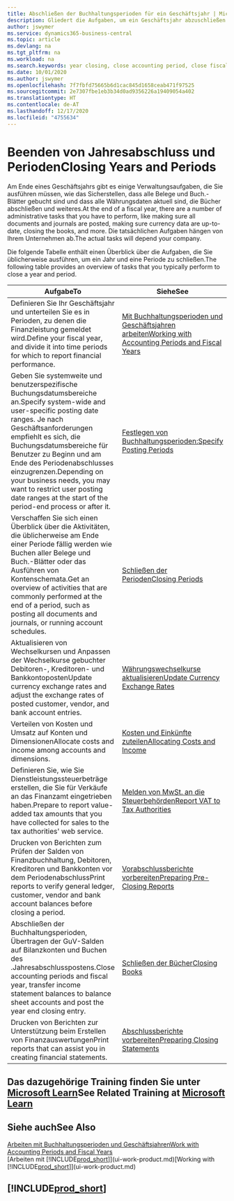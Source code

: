 ```yaml
---
title: Abschließen der Buchhaltungsperioden für ein Geschäftsjahr | Microsoft Docs
description: Gliedert die Aufgaben, um ein Geschäftsjahr abzuschließen oder Buchhaltungsperiode, beispielsweise der Belege und die Buch.-Blätter sind vergewissernd gebucht überprüfend und Bankguthaben.
author: jswymer
ms.service: dynamics365-business-central
ms.topic: article
ms.devlang: na
ms.tgt_pltfrm: na
ms.workload: na
ms.search.keywords: year closing, close accounting period, close fiscal year, bank account detailed trial balance
ms.date: 10/01/2020
ms.author: jswymer
ms.openlocfilehash: 7f7fbfd75665b6d1cac845d1658ceab471f97525
ms.sourcegitcommit: 2e7307fbe1eb3b34d0ad9356226a19409054a402
ms.translationtype: HT
ms.contentlocale: de-AT
ms.lasthandoff: 12/17/2020
ms.locfileid: "4755634"
---
```

# <a name="closing-years-and-periods"></a><span data-ttu-id="3c1d6-103">Beenden von Jahresabschluss und Perioden</span><span class="sxs-lookup"><span data-stu-id="3c1d6-103">Closing Years and Periods</span></span>

<span data-ttu-id="3c1d6-104">Am Ende eines Geschäftsjahrs gibt es einige Verwaltungsaufgaben, die Sie ausführen müssen, wie das Sicherstellen, dass alle Belege und Buch.-Blätter gebucht sind und dass alle Währungsdaten aktuell sind, die Bücher abschließen und weiteres.</span><span class="sxs-lookup"><span data-stu-id="3c1d6-104">At the end of a fiscal year, there are a number of administrative tasks that you have to perform, like making sure all documents and journals are posted, making sure currency data are up-to-date, closing the books, and more.</span></span> <span data-ttu-id="3c1d6-105">Die tatsächlichen Aufgaben hängen von Ihrem Unternehmen ab.</span><span class="sxs-lookup"><span data-stu-id="3c1d6-105">The actual tasks will depend your company.</span></span>

<span data-ttu-id="3c1d6-106">Die folgende Tabelle enthält einen Überblick über die Aufgaben, die Sie üblicherweise ausführen, um ein Jahr und eine Periode zu schließen.</span><span class="sxs-lookup"><span data-stu-id="3c1d6-106">The following table provides an overview of tasks that you typically perform to close a year and period.</span></span>

| <span data-ttu-id="3c1d6-107">Aufgabe</span><span class="sxs-lookup"><span data-stu-id="3c1d6-107">To</span></span> | <span data-ttu-id="3c1d6-108">Siehe</span><span class="sxs-lookup"><span data-stu-id="3c1d6-108">See</span></span> |
| --- | --- |
| <span data-ttu-id="3c1d6-109">Definieren Sie Ihr Geschäftsjahr und unterteilen Sie es in Perioden, zu denen die Finanzleistung gemeldet wird.</span><span class="sxs-lookup"><span data-stu-id="3c1d6-109">Define your fiscal year, and divide it into time periods for which to report financial performance.</span></span> | [<span data-ttu-id="3c1d6-110">Mit Buchhaltungsperioden und Geschäftsjahren arbeiten</span><span class="sxs-lookup"><span data-stu-id="3c1d6-110">Working with Accounting Periods and Fiscal Years</span></span>](finance-accounting-periods-and-fiscal-years.md)|
| <span data-ttu-id="3c1d6-111">Geben Sie systemweite und benutzerspezifische Buchungsdatumsbereiche an.</span><span class="sxs-lookup"><span data-stu-id="3c1d6-111">Specify system-wide and user-specific posting date ranges.</span></span> <span data-ttu-id="3c1d6-112">Je nach Geschäftsanforderungen empfiehlt es sich, die Buchungsdatumsbereiche für Benutzer zu Beginn und am Ende des Periodenabschlusses einzugrenzen.</span><span class="sxs-lookup"><span data-stu-id="3c1d6-112">Depending on your business needs, you may want to restrict user posting date ranges at the start of the period-end process or after it.</span></span> |[<span data-ttu-id="3c1d6-113">Festlegen von Buchhaltungsperioden:</span><span class="sxs-lookup"><span data-stu-id="3c1d6-113">Specify Posting Periods</span></span>](finance-how-specify-posting-periods.md) |
| <span data-ttu-id="3c1d6-114">Verschaffen Sie sich einen Überblick über die Aktivitäten, die üblicherweise am Ende einer Periode fällig werden wie Buchen aller Belege und Buch.-Blätter oder das Ausführen von Kontenschemata.</span><span class="sxs-lookup"><span data-stu-id="3c1d6-114">Get an overview of activities that are commonly performed at the end of a period, such as posting all documents and journals, or running account schedules.</span></span> |[<span data-ttu-id="3c1d6-115">Schließen der Perioden</span><span class="sxs-lookup"><span data-stu-id="3c1d6-115">Closing Periods</span></span>](year-how-complete-period-end-processes.md) |
| <span data-ttu-id="3c1d6-116">Aktualisieren von Wechselkursen und Anpassen der Wechselkurse gebuchter Debitoren-, Kreditoren- und Bankkontoposten</span><span class="sxs-lookup"><span data-stu-id="3c1d6-116">Update currency exchange rates and adjust the exchange rates of posted customer, vendor, and bank account entries.</span></span> |[<span data-ttu-id="3c1d6-117">Währungswechselkurse aktualisieren</span><span class="sxs-lookup"><span data-stu-id="3c1d6-117">Update Currency Exchange Rates</span></span>](finance-how-update-currencies.md) |
| <span data-ttu-id="3c1d6-118">Verteilen von Kosten und Umsatz auf Konten und Dimensionen</span><span class="sxs-lookup"><span data-stu-id="3c1d6-118">Allocate costs and income among accounts and dimensions.</span></span> |[<span data-ttu-id="3c1d6-119">Kosten und Einkünfte zuteilen</span><span class="sxs-lookup"><span data-stu-id="3c1d6-119">Allocating Costs and Income</span></span>](year-allocate-costs-income.md) |
| <span data-ttu-id="3c1d6-120">Definieren Sie, wie Sie Dienstleistungssteuerbeträge erstellen, die Sie für Verkäufe an das Finanzamt eingetrieben haben.</span><span class="sxs-lookup"><span data-stu-id="3c1d6-120">Prepare to report value-added tax amounts that you have collected for sales to the tax authorities' web service.</span></span> |[<span data-ttu-id="3c1d6-121">Melden von MwSt. an die Steuerbehörden</span><span class="sxs-lookup"><span data-stu-id="3c1d6-121">Report VAT to Tax Authorities</span></span>](finance-how-report-vat.md)|
| <span data-ttu-id="3c1d6-122">Drucken von Berichten zum Prüfen der Salden von Finanzbuchhaltung, Debitoren, Kreditoren und Bankkonten vor dem Periodenabschluss</span><span class="sxs-lookup"><span data-stu-id="3c1d6-122">Print reports to verify general ledger, customer, vendor and bank account balances before closing a period.</span></span> |[<span data-ttu-id="3c1d6-123">Vorabschlussberichte vorbereiten</span><span class="sxs-lookup"><span data-stu-id="3c1d6-123">Preparing Pre-Closing Reports</span></span>](year-prepare-preclose-reports.md) |
| <span data-ttu-id="3c1d6-124">Abschließen der Buchhaltungsperioden, Übertragen der GuV-Salden auf Bilanzkonten und Buchen des .Jahresabschlusspostens.</span><span class="sxs-lookup"><span data-stu-id="3c1d6-124">Close accounting periods and fiscal year, transfer income statement balances to balance sheet accounts and post the year end closing entry.</span></span> |[<span data-ttu-id="3c1d6-125">Schließen der Bücher</span><span class="sxs-lookup"><span data-stu-id="3c1d6-125">Closing Books</span></span>](year-close-books.md) |
| <span data-ttu-id="3c1d6-126">Drucken von Berichten zur Unterstützung beim Erstellen von Finanzauswertungen</span><span class="sxs-lookup"><span data-stu-id="3c1d6-126">Print reports that can assist you in creating financial statements.</span></span> |[<span data-ttu-id="3c1d6-127">Abschlussberichte vorbereiten</span><span class="sxs-lookup"><span data-stu-id="3c1d6-127">Preparing Closing Statements</span></span>](year-prepare-close-statement.md) |

## <a name="see-related-training-at-microsoft-learn"></a><span data-ttu-id="3c1d6-128">Das dazugehörige Training finden Sie unter [Microsoft Learn](/learn/modules/close-fiscal-year-dynamics-365-business-central/index)</span><span class="sxs-lookup"><span data-stu-id="3c1d6-128">See Related Training at [Microsoft Learn](/learn/modules/close-fiscal-year-dynamics-365-business-central/index)</span></span>

## <a name="see-also"></a><span data-ttu-id="3c1d6-129">Siehe auch</span><span class="sxs-lookup"><span data-stu-id="3c1d6-129">See Also</span></span>

[<span data-ttu-id="3c1d6-130">Arbeiten mit Buchhaltungsperioden und Geschäftsjahren</span><span class="sxs-lookup"><span data-stu-id="3c1d6-130">Work with Accounting Periods and Fiscal Years</span></span>](finance-accounting-periods-and-fiscal-years.md)  
<span data-ttu-id="3c1d6-131">[Arbeiten mit [!INCLUDE[prod_short](includes/prod_short.md)]](ui-work-product.md)</span><span class="sxs-lookup"><span data-stu-id="3c1d6-131">[Working with [!INCLUDE[prod_short](includes/prod_short.md)]](ui-work-product.md)</span></span>

## [!INCLUDE[prod_short](includes/free_trial_md.md)]  
